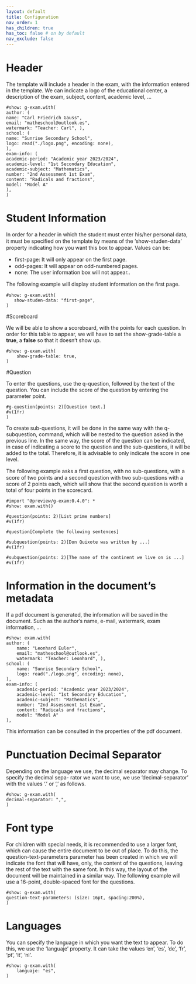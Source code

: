 ```yaml
---
layout: default
title: Configuration
nav_order: 1
has_children: true
has_toc: false # on by default
nav_exclude: false
---
```

# Header

The template will include a header in the exam, with the information entered in the template. We can
indicate a logo of the educational center, a description of the exam, subject, content, academic level, …

```typst
#show: g-exam.with(
author: (
name: "Carl Friedrich Gauss",
email: "matheschool@outlook.es",
watermark: "Teacher: Carl", ),
school: (
name: "Sunrise Secondary School",
logo: read("./logo.png", encoding: none),
),
exam-info: (
academic-period: "Academic year 2023/2024",
academic-level: "1st Secondary Education",
academic-subject: "Mathematics",
number: "2nd Assessment 1st Exam",
content: "Radicals and fractions",
model: "Model A"
),
)
```

# Student Information

In order for a header in which the student must enter his/her personal data, it must be speciﬁed on the
template by means of the ‘show-studen-data’ property indicating how you want this box to appear.
Values can be:

- ﬁrst-page: It will only appear on the ﬁrst page.
- odd-pages: It will appear on odd-numbered pages.
- none: The user information box will not appear..

The following example will display student information on the ﬁrst page.

```
#show: g-exam.with(
   show-studen-data: "first-page",
)
```

#Scoreboard

We will be able to show a scoreboard, with the points for each question. In order for this table to
appear, we will have to set the show-grade-table a **true**, a **false** so that it doesn’t show up.

```
#show: g-exam.with(
    show-grade-table: true,
)
```

#Question

To enter the questions, use the q-question, followed by the text of the question. You can include the
score of the question by entering the parameter point.

```
#g-question(points: 2)[Question text.]
#v(1fr)
)
```

To create sub-questions, it will be done in the same way with the q-subquestion, command, which
will be nested to the question asked in the previous line. In the same way, the score of the question
can be indicated, in case of indicating a score to the question and the sub-questions, it will be added
to the total. Therefore, it is advisable to only indicate the score in one level.

The following example asks a ﬁrst question, with no sub-questions, with a score of two points and a
second question with two sub-questions with a score of 2 points each, which will show that the second
question is worth a total of four points in the scorecard.

```
#import "@preview/g-exam:0.4.0": *
#show: exam.with()

#question(points: 2)[List prime numbers]
#v(1fr)

#question[Complete the following sentences]

#subquestion(points: 2)[Don Quixote was written by ...]
#v(1fr)

#subquestion(points: 2)[The name of the continent we live on is ...]
#v(1fr)
```

# Information in the document’s metadata

If a pdf document is generated, the information will be saved in the document. Such as the author’s
name, e-mail, watermark, exam information, …

```
#show: exam.with(
author: (
    name: "Leonhard Euler",
    email: "matheschool@outlook.es",
    watermark: "Teacher: Leonhard", ),
school: (
    name: "Sunrise Secondary School",
    logo: read("./logo.png", encoding: none),
),
exam-info: (
    academic-period: "Academic year 2023/2024",
    academic-level: "1st Secondary Education",
    academic-subject: "Mathematics",
    number: "2nd Assessment 1st Exam",
    content: "Radicals and fractions",
    model: "Model A"
),
```
This information can be consulted in the properties of the pdf document.

#  Punctuation Decimal Separator

Depending on the language we use, the decimal separator may change. To specify the decimal sepa-
rator we want to use, we use ‘decimal-separator’ with the values ‘.’ or ‘,’ as follows.

```
#show: g-exam.with(
decimal-separator: ",",
)
```

# Font type

For children with special needs, it is recommended to use a larger font, which can cause the entire
document to be out of place. To do this, the question-text-parameters parameter has been created in
which we will indicate the font that will have, only, the content of the questions, leaving the rest of the
text with the same font. In this way, the layout of the document will be maintained in a similar way.
The following example will use a 16-point, double-spaced font for the questions.

```
#show: g-exam.with(
question-text-parameters: (size: 16pt, spacing:200%),
)
```

# Languages

You can specify the language in which you want the text to appear. To do this, we use the ‘languaje’
property. It can take the values ‘en’, ‘es’, ‘de’, ‘fr’, ‘pt’, ‘it’, ‘nl’.

```
#show: g-exam.with(
    languaje: "es",
)
```
